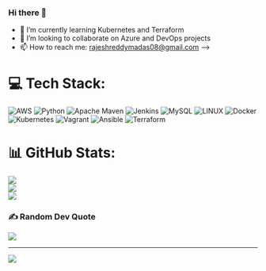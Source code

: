 ### Hi there 👋

- 🌱 I’m currently learning Kubernetes and Terraform
- 👯 I’m looking to collaborate on Azure and DevOps projects
- 📫 How to reach me: rajeshreddymadas08@gmail.com
-->

# 💻 Tech Stack:
![AWS](https://img.shields.io/badge/AWS-%23FF9900.svg?style=plastic&logo=amazon-aws&logoColor=white) ![Python](https://img.shields.io/badge/python-3670A0?style=plastic&logo=python&logoColor=ffdd54) ![Apache Maven](https://img.shields.io/badge/Apache%20Maven-C71A36?style=plastic&logo=Apache%20Maven&logoColor=white) ![Jenkins](https://img.shields.io/badge/jenkins-%232C5263.svg?style=plastic&logo=jenkins&logoColor=white) ![MySQL](https://img.shields.io/badge/mysql-%2300f.svg?style=plastic&logo=mysql&logoColor=white) ![LINUX](https://img.shields.io/badge/Linux-FCC624?style=plastic&logo=linux&logoColor=black) ![Docker](https://img.shields.io/badge/docker-%230db7ed.svg?style=plastic&logo=docker&logoColor=white) ![Kubernetes](https://img.shields.io/badge/kubernetes-%23326ce5.svg?style=plastic&logo=kubernetes&logoColor=white) ![Vagrant](https://img.shields.io/badge/vagrant-%231563FF.svg?style=plastic&logo=vagrant&logoColor=white) ![Ansible](https://img.shields.io/badge/ansible-%231A1918.svg?style=plastic&logo=ansible&logoColor=white) ![Terraform](https://img.shields.io/badge/terraform-%235835CC.svg?style=plastic&logo=terraform&logoColor=white)
# 📊 GitHub Stats:
![](https://github-readme-stats.vercel.app/api?username=rajeshreddym1&theme=city_light&hide_border=false&include_all_commits=false&count_private=false)<br/>
![](https://github-readme-streak-stats.herokuapp.com/?user=rajeshreddym1&theme=city_light&hide_border=false)<br/>
![](https://github-readme-stats.vercel.app/api/top-langs/?username=rajeshreddym1&theme=city_light&hide_border=false&include_all_commits=false&count_private=false&layout=compact)

### ✍️ Random Dev Quote
![](https://quotes-github-readme.vercel.app/api?type=horizontal&theme=light)

---
[![](https://visitcount.itsvg.in/api?id=rajeshreddym1&icon=0&color=12)](https://visitcount.itsvg.in)

<!-- Proudly created with GPRM ( https://gprm.itsvg.in ) -->
